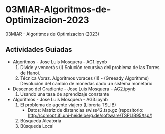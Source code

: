 # 03MIAR-Algoritmos-de-Optimizacion-2023
03MIAR - Algoritmos de Optimizacion (2023)

## Actividades Guiadas
- Algoritmos - Jose Luis Mosquera - AG1.ipynb
  1. Divide y vencerás (I)
    Solución recursiva del problema de las Torres de Hanoi.
  2. Técnica Voraz. Algoritmos voraces (II) - (Greeady Algorithms) 
    Devolución del cambio de monedas dado un sistema monetario
- Descenso del Gradiente - Jose Luis Mosquera - AG2.ipynb
  1. Usando una tasa de aprendizaje constante
- Algoritmos - Jose Luis Mosquera - AG3.ipynb
  1. El problema de agente viajero (Librería TSLIB)
     - Datos: Matriz de distancias swiss42.tsp.gz (repositorio: http://comopt.ifi.uni-heidelberg.de/software/TSPLIB95/tsp/)
  2. Búsqueda Aleatoria
  3. Búsqueda Local
